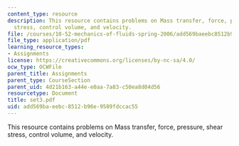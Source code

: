 ```yaml
---
content_type: resource
description: This resource contains problems on Mass transfer, force, pressure, shear
  stress, control volume, and velocity.
file: /courses/10-52-mechanics-of-fluids-spring-2006/add569baeebc8512b96e9589fdccac55_set3.pdf
file_type: application/pdf
learning_resource_types:
- Assignments
license: https://creativecommons.org/licenses/by-nc-sa/4.0/
ocw_type: OCWFile
parent_title: Assignments
parent_type: CourseSection
parent_uid: 4d21b163-a44e-e0aa-7a83-c50ea8d04d56
resourcetype: Document
title: set3.pdf
uid: add569ba-eebc-8512-b96e-9589fdccac55
---
```

This resource contains problems on Mass transfer, force, pressure, shear stress, control volume, and velocity.